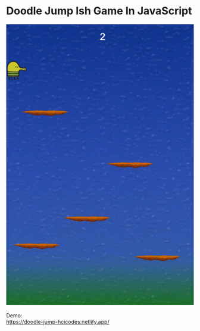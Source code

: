 # Doodle Jump Ish Game In JavaScript  

![Preview](Preview.png "Game")  
<br>
Demo:  
https://doodle-jump-hcicodes.netlify.app/
